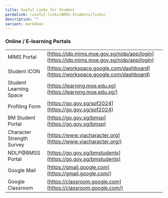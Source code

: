 ```yaml
---
title: Useful Links for Student
permalink: /useful-links/BMSS-Students/links/
description: ""
variant: markdown
---
```

###  Online / E-learning Portals

|  |  |
|---|---|
| MIMS Portal | [https://idp.mims.moe.gov.sg/nidp/app/login](https://idp.mims.moe.gov.sg/nidp/app/login) |
| Student iCON | [https://workspace.google.com/dashboard](https://workspace.google.com/dashboard) |
| Student Learning Space | [https://learning.moe.edu.sg](https://learning.moe.edu.sg/) |
| Profiling Form | [https://go.gov.sg/spf2024](https://go.gov.sg/spf2024) |
| BM Student Portal | [https://go.gov.sg/bmsp](https://go.gov.sg/bmsp) |
| Character Strength Survey | [https://www.viacharacter.org](https://www.viacharacter.org/) |
| NDLP@BMSS Portal | [https://go.gov.sg/bmstudents](https://go.gov.sg/bmstudents) |
| Google Mail | [https://gmail.google.com](https://gmail.google.com/) |
| Google Classroom | [https://classroom.google.com](https://classroom.google.com/) |